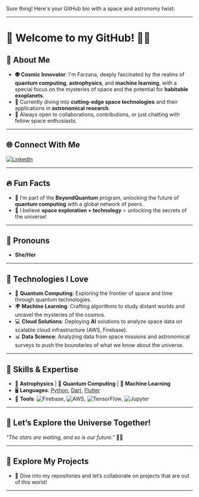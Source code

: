 Sure thing! Here's your GitHub bio with a space and astronomy twist:

---

# 👋 Welcome to my GitHub! 🌌✨

## 🚀 About Me  
- **👽 Cosmic Innovator**: I'm Farzana, deeply fascinated by the realms of **quantum computing**, **astrophysics**, and **machine learning**, with a special focus on the mysteries of space and the potential for **habitable exoplanets**.  
- 🌠 Currently diving into **cutting-edge space technologies** and their applications in **astronomical research**.  
- 💫 Always open to collaborations, contributions, or just chatting with fellow space enthusiasts.

---

## 🌐 Connect With Me  
[![LinkedIn](https://img.shields.io/badge/LinkedIn-FARZANA%20ABDULZADA-blue)](https://www.linkedin.com/in/farzana-abdulzada-5382a7295/)

---

## 🔥 Fun Facts  
- 🚀 I’m part of the **BeyondQuantum** program, unlocking the future of **quantum computing** with a global network of peers.  
- 🌌 I believe **space exploration + technology** = unlocking the secrets of the universe!  

---

## 🌟 Pronouns  
- **She/Her**

---

## 🚀 Technologies I Love  
- 🧠 **Quantum Computing**: Exploring the frontier of space and time through quantum technologies.  
- 🌍 **Machine Learning**: Crafting algorithms to study distant worlds and unravel the mysteries of the cosmos.  
- 💻 **Cloud Solutions**: Deploying **AI** solutions to analyze space data on scalable cloud infrastructure (AWS, Firebase).  
- 📊 **Data Science**: Analyzing data from space missions and astronomical surveys to push the boundaries of what we know about the universe.

---

## 📌 Skills & Expertise  
- 🔭 **Astrophysics** | 🧠 **Quantum Computing** | 🌠 **Machine Learning**  
- 🖥️ **Languages**: [Python](https://www.python.org/), [Dart](https://dart.dev/), [Flutter](https://flutter.dev/)  
- 🔧 **Tools**: ![Firebase](https://img.shields.io/badge/Firebase-FFCA28?style=flat-square&logo=firebase&logoColor=white), ![AWS](https://img.shields.io/badge/AWS-232F3E?style=flat-square&logo=amazon-aws&logoColor=white), ![TensorFlow](https://img.shields.io/badge/TensorFlow-FF6F00?style=flat-square&logo=tensorflow&logoColor=white), ![Jupyter](https://img.shields.io/badge/Jupyter-F37626?style=flat-square&logo=jupyter&logoColor=white)

---

## 🌌 Let’s Explore the Universe Together!  
_"The stars are waiting, and so is our future."_ 🌠✨

---

## 🔗 Explore My Projects  
- 📂 Dive into my repositories and let’s collaborate on projects that are out of this world!

---
